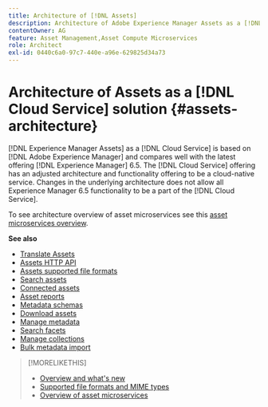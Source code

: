 ```yaml
---
title: Architecture of [!DNL Assets]
description: Architecture of Adobe Experience Manager Assets as a [!DNL Cloud Service]
contentOwner: AG
feature: Asset Management,Asset Compute Microservices
role: Architect
exl-id: 0440c6a0-97c7-440e-a96e-629825d34a73
---
```

# Architecture of Assets as a [!DNL Cloud Service] solution {#assets-architecture}

[!DNL Experience Manager Assets] as a [!DNL Cloud Service] is based on [!DNL Adobe Experience Manager] and compares well with the latest offering [!DNL Experience Manager] 6.5. The [!DNL Cloud Service] offering has an adjusted architecture and functionality offering to be a cloud-native service. Changes in the underlying architecture does not allow all Experience Manager 6.5 functionality to be a part of the [!DNL Cloud Service].

To see architecture overview of asset microservices see this [asset microservices overview](asset-microservices-overview.md#asset-microservices-architecture).

**See also**

* [Translate Assets](translate-assets.md)
* [Assets HTTP API](mac-api-assets.md)
* [Assets supported file formats](file-format-support.md)
* [Search assets](search-assets.md)
* [Connected assets](use-assets-across-connected-assets-instances.md)
* [Asset reports](asset-reports.md)
* [Metadata schemas](metadata-schemas.md)
* [Download assets](download-assets-from-aem.md)
* [Manage metadata](manage-metadata.md)
* [Search facets](search-facets.md)
* [Manage collections](manage-collections.md)
* [Bulk metadata import](metadata-import-export.md)

>[!MORELIKETHIS]
>
>* [Overview and what's new](/help/assets/overview.md)
>* [Supported file formats and MIME types](file-format-support.md)
>* [Overview of asset microservices](asset-microservices-overview.md)
